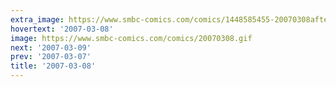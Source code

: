 ```yaml
---
extra_image: https://www.smbc-comics.com/comics/1448585455-20070308after.png
hovertext: '2007-03-08'
image: https://www.smbc-comics.com/comics/20070308.gif
next: '2007-03-09'
prev: '2007-03-07'
title: '2007-03-08'
---
```

